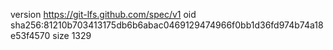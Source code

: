 version https://git-lfs.github.com/spec/v1
oid sha256:81210b703413175db6b6abac0469129474966f0bb1d36fd974b74a18e53f4570
size 1329
